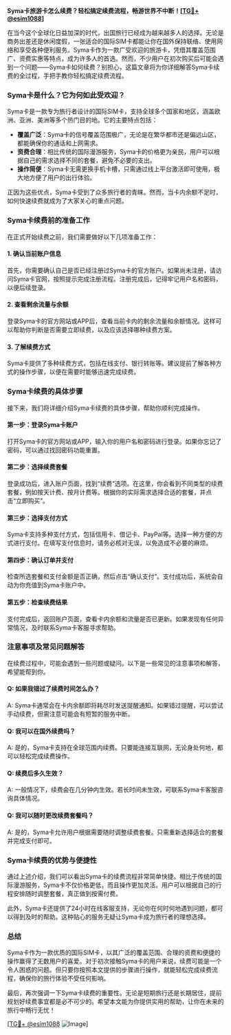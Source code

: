 **Syma卡旅游卡怎么续费？轻松搞定续费流程，畅游世界不中断！[[TG💪+ @esim1088](https://t.me/s/esim1088)]**

在当今这个全球化日益加深的时代，出国旅行已经成为越来越多人的选择。无论是商务出差还是休闲度假，一张适合的国际SIM卡都能让你在国外保持联络、使用网络和享受各种便利服务。Syma卡作为一款广受欢迎的旅游卡，凭借其覆盖范围广、资费实惠等特点，成为许多人的首选。然而，不少用户在初次购买后可能会遇到一个问题——Syma卡如何续费？别担心，这篇文章将为你详细解答Syma卡续费的全过程，手把手教你轻松搞定续费流程。

### Syma卡是什么？它为何如此受欢迎？

Syma卡是一款专为旅行者设计的国际SIM卡，支持全球多个国家和地区，涵盖欧洲、亚洲、美洲等多个热门目的地。它的主要特点包括：

- **覆盖广泛**：Syma卡的信号覆盖范围极广，无论是在繁华都市还是偏远山区，都能确保你的通话和上网需求。
- **资费合理**：相比传统的国际漫游服务，Syma卡的价格更为亲民，用户可以根据自己的需求选择不同的套餐，避免不必要的支出。
- **操作简便**：Syma卡无需更换手机卡槽，只需通过线上平台激活即可使用，极大地方便了用户的出行体验。

正因为这些优点，Syma卡受到了众多旅行者的青睐。然而，当卡内余额不足时，如何快速续费就成为了大家关心的重点问题。

### Syma卡续费前的准备工作

在正式开始续费之前，我们需要做好以下几项准备工作：

#### 1. 确认当前账户信息
首先，你需要确认自己是否已经注册过Syma卡的官方账户。如果尚未注册，请访问Syma卡官网，按照提示完成注册流程。注册完成后，记得牢记用户名和密码，以便后续登录。

#### 2. 查看剩余流量与余额
登录Syma卡的官方网站或APP后，查看当前卡内的剩余流量和余额情况。这样可以帮助你判断是否需要立即续费，以及应该选择哪种续费方案。

#### 3. 了解续费方式
Syma卡提供了多种续费方式，包括在线支付、银行转账等。建议提前了解各种方式的操作步骤，以便在需要时能够迅速完成续费。

### Syma卡续费的具体步骤

接下来，我们将详细介绍Syma卡续费的具体步骤，帮助你顺利完成操作。

#### 第一步：登录Syma卡账户
打开Syma卡的官方网站或APP，输入你的用户名和密码进行登录。如果你忘记了密码，可以通过找回密码功能重置。

#### 第二步：选择续费套餐
登录成功后，进入账户页面，找到“续费”选项。在这里，你会看到不同类型的续费套餐，例如按天计费、按月计费等。根据你的实际需求选择合适的套餐，并点击“立即购买”。

#### 第三步：选择支付方式
Syma卡支持多种支付方式，包括信用卡、借记卡、PayPal等。选择一种方便的方式进行支付。在填写支付信息时，请务必核对无误，以免造成不必要的麻烦。

#### 第四步：确认订单并支付
检查所选套餐和支付金额是否正确，然后点击“确认支付”。支付成功后，系统会自动为你充值到Syma卡账户中。

#### 第五步：检查续费结果
支付完成后，返回账户页面，查看卡内余额和流量是否已更新。如果发现有任何异常情况，及时联系Syma卡客服寻求帮助。

### 注意事项及常见问题解答

在续费过程中，可能会遇到一些问题或疑问。以下是一些常见的注意事项和解答，希望能帮到你。

#### Q: 如果我错过了续费时间怎么办？
A: Syma卡通常会在卡内余额即将耗尽时发送提醒通知。如果错过提醒，可以尝试手动续费，但需注意可能会有短暂的服务中断。

#### Q: 我可以在国外续费吗？
A: 是的，Syma卡支持在全球范围内续费。只要能连接互联网，无论身处何地，都可以轻松完成续费操作。

#### Q: 续费后多久生效？
A: 一般情况下，续费会在几分钟内生效。若长时间未生效，可联系Syma卡客服咨询具体情况。

#### Q: 我可以随时更改续费套餐吗？
A: 是的，Syma卡允许用户根据需要随时调整续费套餐。只需重新选择适合的套餐并完成支付即可。

### Syma卡续费的优势与便捷性

通过上述介绍，我们可以看出Syma卡的续费流程非常简单快捷。相比于传统的国际漫游服务，Syma卡不仅价格更低，而且操作更加灵活。用户可以根据自己的行程安排随时调整套餐，真正做到按需付费。

此外，Syma卡还提供了24小时在线客服支持，无论你在何时何地遇到问题，都可以得到及时的帮助。这种贴心的服务无疑让Syma卡成为旅行者的理想选择。

### 总结

Syma卡作为一款优质的国际SIM卡，以其广泛的覆盖范围、合理的资费和便捷的操作赢得了无数用户的喜爱。对于初次接触Syma卡的用户来说，续费可能是一个令人困惑的问题。但只要你按照本文提供的步骤进行操作，就能轻松完成续费流程，确保你的旅行体验不受任何影响。

最后，再次强调一下Syma卡续费的重要性。无论是短期旅行还是长期居住，提前规划好续费事宜都是必不可少的。希望本文能为你提供实用的帮助，让你在未来的旅行中畅行无忧！

[[TG💪+ @esim1088](https://t.me/s/esim1088) ![Image](https://i.postimg.cc/4NQfJmqS/Snipaste-2025-05-13-00-14-12.png)]